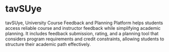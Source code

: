 # tavSUye
tavSUye, University Course Feedback and Planning Platform helps students access reliable course and instructor feedback while simplifying academic planning. It includes feedback submission, rating, and a planning tool that considers program requirements and credit constraints, allowing students to structure their academic path effectively.
